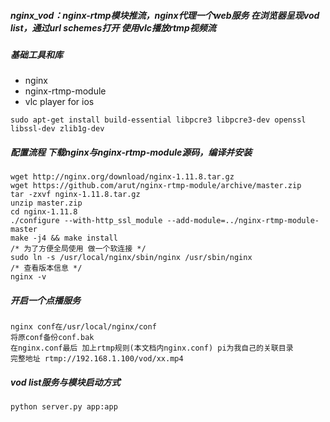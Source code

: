 ##### nginx_vod：nginx-rtmp模块推流，nginx代理一个web服务 在浏览器呈现vod list，通过url schemes打开 使用vlc播放rtmp视频流

##### 基础工具和库
* nginx
* nginx-rtmp-module 
* vlc player for ios
```
sudo apt-get install build-essential libpcre3 libpcre3-dev openssl libssl-dev zlib1g-dev 
```

##### 配置流程 下载nginx与nginx-rtmp-module源码，编译并安装
```
wget http://nginx.org/download/nginx-1.11.8.tar.gz
wget https://github.com/arut/nginx-rtmp-module/archive/master.zip
tar -zxvf nginx-1.11.8.tar.gz
unzip master.zip
cd nginx-1.11.8
./configure --with-http_ssl_module --add-module=../nginx-rtmp-module-master
make -j4 && make install
/* 为了方便全局使用 做一个软连接 */
sudo ln -s /usr/local/nginx/sbin/nginx /usr/sbin/nginx
/* 查看版本信息 */
nginx -v
```

##### 开启一个点播服务    
```
nginx conf在/usr/local/nginx/conf 
将原conf备份conf.bak 
在nginx.conf最后 加上rtmp规则(本文档内nginx.conf) pi为我自己的关联目录 
完整地址 rtmp://192.168.1.100/vod/xx.mp4
```

##### vod list服务与模块启动方式
```
python server.py app:app
```
